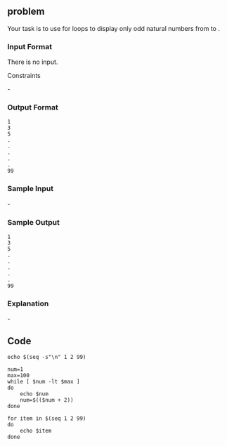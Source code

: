 ## problem
Your task is to use for loops to display only odd natural numbers from  to .

### Input Format

There is no input.

Constraints

\-

### Output Format
```shell
1
3
5
.
.
.
.
.
99  
```
### Sample Input

\-

### Sample Output
```shell
1
3
5
.
.
.
.
.
99  
```
### Explanation

\-

## Code
```shell
echo $(seq -s"\n" 1 2 99)
```

```shell
num=1
max=100
while [ $num -lt $max ] 
do
    echo $num
    num=$(($num + 2))
done
```

```shell
for item in $(seq 1 2 99)
do
    echo $item
done
```


